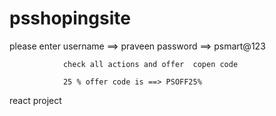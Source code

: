 ﻿# psshopingsite
please enter   username ==> praveen
               password ==> psmart@123
               
               
                check all actions and offer  copen code
                
                25 % offer code is ==> PSOFF25% 
 react project
